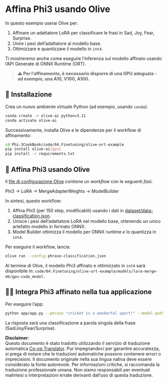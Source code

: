 <!--
CO_OP_TRANSLATOR_METADATA:
{
  "original_hash": "4164123a700fecd535d850f09506d72a",
  "translation_date": "2025-05-09T04:31:50+00:00",
  "source_file": "code/03.Finetuning/olive-ort-example/README.md",
  "language_code": "it"
}
-->
# Affina Phi3 usando Olive

In questo esempio userai Olive per:

1. Affinare un adattatore LoRA per classificare le frasi in Sad, Joy, Fear, Surprise.
1. Unire i pesi dell’adattatore al modello base.
1. Ottimizzare e quantizzare il modello in `int4`.

Ti mostreremo anche come eseguire l’inferenza sul modello affinato usando l’API Generate di ONNX Runtime (ORT).

> **⚠️ Per l’affinamento, è necessario disporre di una GPU adeguata - ad esempio, una A10, V100, A100.**

## 💾 Installazione

Crea un nuovo ambiente virtuale Python (ad esempio, usando `conda`):

```bash
conda create -n olive-ai python=3.11
conda activate olive-ai
```

Successivamente, installa Olive e le dipendenze per il workflow di affinamento:

```bash
cd Phi-3CookBook/code/04.Finetuning/olive-ort-example
pip install olive-ai[gpu]
pip install -r requirements.txt
```

## 🧪 Affina Phi3 usando Olive
Il [file di configurazione Olive](../../../../../code/03.Finetuning/olive-ort-example/phrase-classification.json) contiene un *workflow* con le seguenti *fasi*:

Phi3 -> LoRA -> MergeAdapterWeights -> ModelBuilder

In sintesi, questo workflow:

1. Affina Phi3 (per 150 step, modificabili) usando i dati in [dataset/data-classification.json](../../../../../code/03.Finetuning/olive-ort-example/dataset/dataset-classification.json).
1. Unisce i pesi dell’adattatore LoRA nel modello base, ottenendo un unico artefatto modello in formato ONNX.
1. Model Builder ottimizza il modello per ONNX runtime *e* lo quantizza in `int4`.

Per eseguire il workflow, lancia:

```bash
olive run --config phrase-classification.json
```

Al termine di Olive, il modello Phi3 affinato e ottimizzato in `int4` sarà disponibile in: `code/04.Finetuning/olive-ort-example/models/lora-merge-mb/gpu-cuda_model`.

## 🧑‍💻 Integra Phi3 affinato nella tua applicazione

Per eseguire l’app:

```bash
python app/app.py --phrase "cricket is a wonderful sport!" --model-path models/lora-merge-mb/gpu-cuda_model
```

La risposta sarà una classificazione a parola singola della frase (Sad/Joy/Fear/Surprise).

**Disclaimer**:  
Questo documento è stato tradotto utilizzando il servizio di traduzione automatica [Co-op Translator](https://github.com/Azure/co-op-translator). Pur impegnandoci per garantire accuratezza, si prega di notare che le traduzioni automatiche possono contenere errori o imprecisioni. Il documento originale nella sua lingua nativa deve essere considerato la fonte autorevole. Per informazioni critiche, si raccomanda la traduzione professionale umana. Non siamo responsabili per eventuali malintesi o interpretazioni errate derivanti dall’uso di questa traduzione.